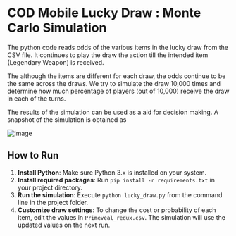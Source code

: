 # COD Mobile Lucky Draw : Monte Carlo Simulation

The python code reads odds of the various items in the lucky draw from the CSV file. It continues to play the draw the action till the intended item (Legendary Weapon) is received.

The although the items are different for each draw, the odds continue to be the same across the draws. We try to simulate the draw 10,000 times and determine how much percentage of players (out of 10,000) receive the draw in each of the turns.

The results of the simulation can be used as a aid for decision making. A snapshot of the simulation is obtained as



![image](https://user-images.githubusercontent.com/22560048/116670671-a2318700-a9bd-11eb-8fba-ce5add8afa13.png)

## How to Run

1. **Install Python**: Make sure Python 3.x is installed on your system.
2. **Install required packages**: Run `pip install -r requirements.txt` in your project directory.
3. **Run the simulation**: Execute `python lucky_draw.py` from the command line in the project folder.
4. **Customize draw settings**: To change the cost or probability of each item, edit the values in `Primeveal_redux.csv`. The simulation will use the updated values on the next run.


